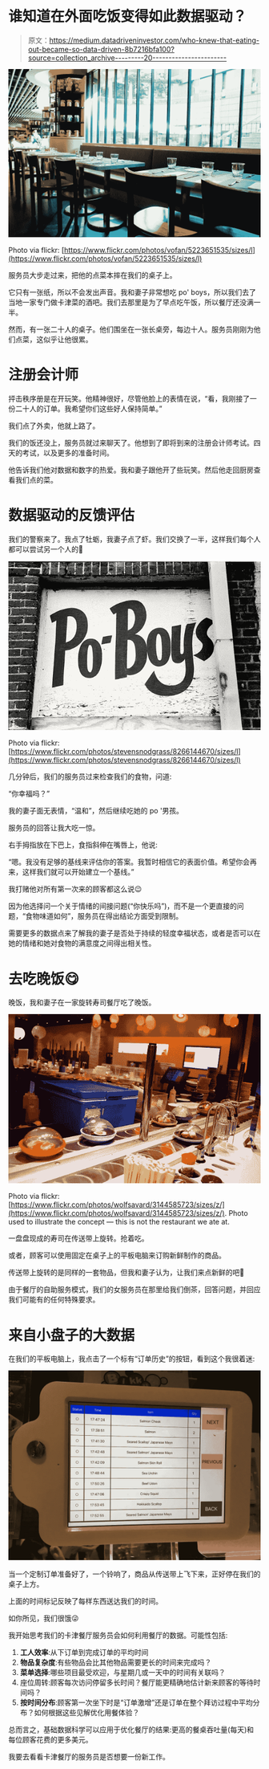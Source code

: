 # 谁知道在外面吃饭变得如此数据驱动？

> 原文：<https://medium.datadriveninvestor.com/who-knew-that-eating-out-became-so-data-driven-8b7216bfa100?source=collection_archive---------20----------------------->

![](img/adbbbb24bda63943b067eb4167e130cc.png)

Photo via flickr: [https://www.flickr.com/photos/vofan/5223651535/sizes/l](https://www.flickr.com/photos/vofan/5223651535/sizes/l)

服务员大步走过来，把他的点菜本摔在我们的桌子上。

它只有一张纸，所以不会发出声音。我和妻子非常想吃 po' boys，所以我们去了当地一家专门做卡津菜的酒吧。我们去那里是为了早点吃午饭，所以餐厅还没满一半。

然而，有一张二十人的桌子。他们围坐在一张长桌旁，每边十人。服务员刚刚为他们点菜，这似乎让他很累。

# 注册会计师

抨击秩序册是在开玩笑。他精神很好，尽管他脸上的表情在说，“看，我刚接了一份二十人的订单。我希望你们这些好人保持简单。”

我们点了外卖，他就上路了。

我们的饭还没上，服务员就过来聊天了。他想到了即将到来的注册会计师考试。四天的考试，以及更多的准备时间。

他告诉我们他对数据和数字的热爱。我和妻子跟他开了些玩笑。然后他走回厨房查看我们点的菜。

# 数据驱动的反馈评估

我们的警察来了。我点了牡蛎，我妻子点了虾。我们交换了一半，这样我们每个人都可以尝试另一个人的🤟

![](img/b660ef3e8c7f6a9f78c17d0653c577fc.png)

Photo via flickr: [https://www.flickr.com/photos/stevensnodgrass/8266144670/sizes/l](https://www.flickr.com/photos/stevensnodgrass/8266144670/sizes/l)

几分钟后，我们的服务员过来检查我们的食物，问道:

“你幸福吗？”

我的妻子面无表情，“温和”，然后继续吃她的 po '男孩。

服务员的回答让我大吃一惊。

右手拇指放在下巴上，食指斜伸在嘴唇上，他说:

“嗯。我没有足够的基线来评估你的答案。我暂时相信它的表面价值。希望你会再来，这样我们就可以开始建立一个基线。”

我打赌他对所有第一次来的顾客都这么说😉

因为他选择问一个关于情绪的间接问题(“你快乐吗”)，而不是一个更直接的问题，“食物味道如何”，服务员在得出结论方面受到限制。

需要更多的数据点来了解我的妻子是否处于持续的轻度幸福状态，或者是否可以在她的情绪和她对食物的满意度之间得出相关性。

# 去吃晚饭😋

晚饭，我和妻子在一家旋转寿司餐厅吃了晚饭。

![](img/289bf651388968085a48e1466879010c.png)

Photo via flickr: [https://www.flickr.com/photos/wolfsavard/3144585723/sizes/z/](https://www.flickr.com/photos/wolfsavard/3144585723/sizes/z/). Photo used to illustrate the concept — this is not the restaurant we ate at.

一盘盘现成的寿司在传送带上旋转。抢着吃。

或者，顾客可以使用固定在桌子上的平板电脑来订购新鲜制作的商品。

传送带上旋转的是同样的一套物品，但我和妻子认为，让我们来点新鲜的吧💪

由于餐厅的自助服务模式，我们的女服务员在那里给我们倒茶，回答问题，并回应我们可能有的任何特殊要求。

# 来自小盘子的大数据

在我们的平板电脑上，我点击了一个标有“订单历史”的按钮，看到这个我很着迷:

![](img/4b29da3aed636e2ce5a95641fc63eb1f.png)

当一个定制订单准备好了，一个铃响了，商品从传送带上飞下来，正好停在我们的桌子上方。

上面的时间标记反映了每样东西送达我们的时间。

如你所见，我们很饿😜

我开始思考我们的卡津餐厅服务员会如何利用餐厅的数据。可能性包括:

1.  **工人效率**:从下订单到完成订单的平均时间
2.  **物品复杂度**:有些物品会比其他物品需要更长的时间来完成吗？
3.  **菜单选择**:哪些项目最受欢迎，与星期几或一天中的时间有关联吗？
4.  座位周转:顾客每次访问停留多长时间？餐厅能更精确地估计新来顾客的等待时间吗？
5.  **按时间分布**:顾客第一次坐下时是“订单激增”还是订单在整个拜访过程中平均分布？如何根据这些见解优化用餐体验？

总而言之，基础数据科学可以应用于优化餐厅的结果:更高的餐桌吞吐量(每天)和每位顾客花费的更多美元。

我要去看看卡津餐厅的服务员是否想要一份新工作。